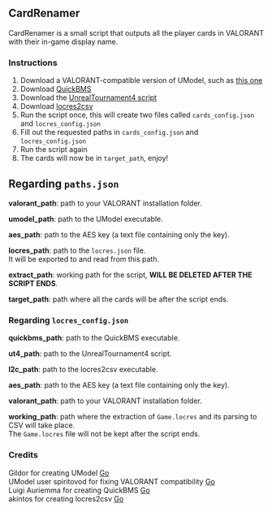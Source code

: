 ## CardRenamer
CardRenamer is a small script that outputs all the player cards in VALORANT with their in-game display name.

### Instructions
1. Download a VALORANT-compatible version of UModel, such as [this one](https://www.gildor.org/smf/index.php?action=dlattach;topic=7040.0;attach=2029)
2. Download [QuickBMS](http://aluigi.altervista.org/papers/quickbms.zip)
3. Download the [UnrealTournament4 script](http://aluigi.org/bms/unreal_tournament_4.bms)
4. Download [locres2csv](https://drive.google.com/open?id=1-ftM3xAukoogkU5SmNKmsXYLA4b6omgJ)
5. Run the script once, this will create two files called `cards_config.json` and `locres_config.json`
6. Fill out the requested paths in `cards_config.json` and `locres_config.json`
7. Run the script again
8. The cards will now be in `target_path`, enjoy!

## Regarding `paths.json`
**valorant_path**: path to your VALORANT installation folder.  

**umodel_path**: path to the UModel executable.  

**aes_path**: path to the AES key (a text file containing only the key).  

**locres_path**: path to the `locres.json` file.  
It will be exported to and read from this path.

**extract_path**: working path for the script, **WILL BE DELETED AFTER THE SCRIPT ENDS**.  

**target_path**: path where all the cards will be after the script ends.

### Regarding `locres_config.json`
**quickbms_path**: path to the QuickBMS executable.

**ut4_path**: path to the UnrealTournament4 script.

**l2c_path**: path to the locres2csv executable.

**aes_path**: path to the AES key (a text file containing only the key).

**valorant_path**: path to your VALORANT installation folder.

**working_path**: path where the extraction of `Game.locres` and its parsing to CSV will take place.  
The `Game.locres` file will not be kept after the script ends.

### Credits
Gildor for creating UModel [Go](https://www.gildor.org/en/projects/umodel)  
UModel user spiritovod for fixing VALORANT compatibility [Go](https://www.gildor.org/smf/index.php/topic,7040.msg39129.html#msg39129)  
Luigi Auriemma for creating QuickBMS [Go](https://aluigi.altervista.org/)  
akintos for creating locres2csv [Go](https://zenhax.com/viewtopic.php?t=1022&start=40)
